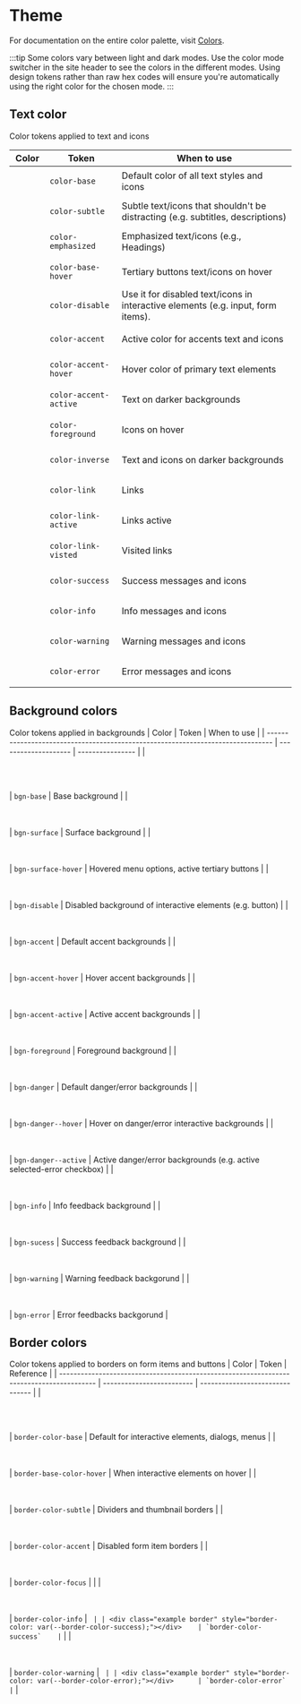 # Theme

For documentation on the entire color palette, visit [Colors](/design-tokens/colors.md).

:::tip
Some colors vary between light and dark modes. Use the color mode switcher in the site header to see
the colors in the different modes. Using design tokens rather than raw hex codes will ensure you're
automatically using the right color for the chosen mode.
:::

## Text color
Color tokens applied to text and icons

| Color                                                                             | Token                                          | When to use                      |
| --------------------------------------------------------------------------------- | ---------------------------------------------- | ------------------------------- |
| <div class="example" style="background-color: var(--color-base);"></div>          | `color-base`          | Default color of all text styles and icons | 
| <div class="example" style="background-color: var(--color-subtle);"></div>        | `color-subtle`        | Subtle text/icons that shouldn't be distracting (e.g. subtitles, descriptions) |
| <div class="example" style="background-color: var(--color-emphasized);"></div>    | `color-emphasized`    | Emphasized text/icons (e.g., Headings) |
| <div class="example" style="background-color: var(--color-base-hover);"></div>    | `color-base-hover`    | Tertiary buttons text/icons on hover |
| <div class="example" style="background-color: var(--color-disable);"></div>       | `color-disable`       | Use it for disabled text/icons in interactive elements (e.g. input, form items).|
| <div class="example" style="background-color: var(--color-accent);"></div>        | `color-accent`        | Active color for accents text and icons |
| <div class="example" style="background-color: var(--color-accent-hover);"></div>  | `color-accent-hover`  | Hover color of primary text elements |
| <div class="example" style="background-color: var(--color-accent-active);"></div> | `color-accent-active` | Text on darker backgrounds  |
| <div class="example" style="background-color: var(--color-foreground);"></div>    | `color-foreground`    | Icons on hover |
| <div class="example" style="background-color: var(--color-inverse);"></div>       | `color-inverse`       |  Text and icons on darker backgrounds |
| <div class="example" style="background-color: var(--color-link);"></div>          | `color-link`          |  Links  |
| <div class="example" style="background-color: var(--color-link-active);"></div>   | `color-link-active`   |  Links active |
| <div class="example" style="background-color: var(--color-link-visited);"></div>  | `color-link-visted`   | Visited links |
| <div class="example" style="background-color: var(--color-success);"></div>       | `color-success`       | Success messages and icons |
| <div class="example" style="background-color: var(--color-info);"></div>          | `color-info`          | Info messages and icons |
| <div class="example" style="background-color: var(--color-warning);"></div>       | `color-warning`       |  Warning messages and icons  |
| <div class="example" style="background-color: var(--color-error);"></div>         | `color-error`         | Error messages and icons |

## Background colors
Color tokens applied in backgrounds
| Color                                                                           | Token                | When to use     |
| ------------------------------------------------------------------------------- | -------------------- | ---------------- |
| <div class="example" style="background-color: var(--bgn-base);"></div>          | `bgn-base`           | Base background |
| <div class="example" style="background-color: var(--bgn-surface);"></div>       | `bgn-surface`        | Surface background  |
| <div class="example" style="background-color: var(--bgn-surface-hover);"></div> | `bgn-surface-hover`  | Hovered menu options, active tertiary buttons |
| <div class="example" style="background-color: var(--bgn-disable);"></div>       | `bgn-disable`        | Disabled background of interactive elements (e.g. button) |
| <div class="example" style="background-color: var(--bgn-accent);"></div>        | `bgn-accent`         | Default accent backgrounds |
| <div class="example" style="background-color: var(--bgn-accent-hover);"></div>  | `bgn-accent-hover`   | Hover accent backgrounds |
| <div class="example" style="background-color: var(--bgn-accent-active);"></div> | `bgn-accent-active`  | Active accent backgrounds |
| <div class="example" style="background-color: var(--bgn-foreground);"></div>    | `bgn-foreground`     | Foreground background |
| <div class="example" style="background-color: var(--bgn-danger);"></div>        | `bgn-danger`         |  Default danger/error backgrounds |
| <div class="example" style="background-color: var(--bgn-danger-hover);"></div>  | `bgn-danger--hover`  | Hover on danger/error interactive backgrounds  |
| <div class="example" style="background-color: var(--bgn-danger-active);"></div> | `bgn-danger--active` | Active danger/error backgrounds (e.g. active selected-error checkbox) |
| <div class="example" style="background-color: var(--bgn-info);"></div>          | `bgn-info`           | Info feedback background |
| <div class="example" style="background-color: var(--bgn-sucess);"></div>        | `bgn-sucess`         | Success feedback background |
| <div class="example" style="background-color: var(--bgn-warning);"></div>       | `bgn-warning`        | Warning feedback backgorund |
| <div class="example" style="background-color: var(--bgn-error);"></div>         | `bgn-error`          | Error feedbacks backgorund |


## Border colors
Color tokens applied to borders on form items and buttons
| Color                                                                                    | Token                     | Reference                       |
| ---------------------------------------------------------------------------------------- | ------------------------- | ------------------------------- |
| <div class="example border" style="border-color: var(--border-color-base);"></div>       | `border-color-base`        | Default for interactive elements, dialogs, menus |
| <div class="example border" style="border-color: var(--border-color-base-hover);"></div> | `border-base-color-hover` | When interactive elements on hover |
| <div class="example border" style="border-color: var(--border-color-subtle);"></div>     | `border-color-subtle`     | Dividers and thumbnail borders |
| <div class="example border" style="border-color: var(--border-color-accent);"></div>     | `border-color-accent`     | Disabled form item borders |
| <div class="example border" style="border-color: var(--border-color-focus);"></div>      | `border-color-focus`      |  |
| <div class="example border" style="border-color: var(--border-color-info);"></div>       | `border-color-info`       | ``  |
| <div class="example border" style="border-color: var(--border-color-success);"></div>    | `border-color-success`    | ``  |
| <div class="example border" style="border-color: var(--border-color-warning);"></div>    | `border-color-warning`    | ``  |
| <div class="example border" style="border-color: var(--border-color-error);"></div>      | `border-color-error`      | ``  |

<style>


    @import url(_variables.css);
        .example {
            width: 3rem;
            height: 3rem;
            border-radius: 0.25rem;
            box-shadow: var(--shadow-sm);
        }

        .border {
                border: var(--border-width-2) solid var(--border-color-base);
                box-shadow: none;
            }

</style>